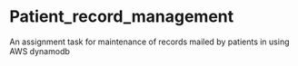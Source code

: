 # Patient_record_management
An assignment task for maintenance of records mailed by patients in using AWS dynamodb  
